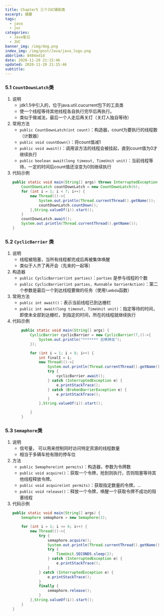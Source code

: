 ```yaml
---
title: Chapter5 三个JUC辅助类
excerpt: 摘要
tags:
  - java
  - juc
categories:
  - Java笔记
  - JUC
banner_img: /img/dog.png
index_img: /img/post/Java/java_logo.png
abbrlink: 8484ed1d
date: 2020-11-20 21:15:46
updated: 2020-11-20 21:15:46
subtitle:
---
```

### 5.1 `CountDownLatch`类
1. 说明  
    * jdk1.5中引入的，位于java.util.cucurrent包下的工具类
    * 使一个线程等待其他线程各自执行完毕后再执行。
    * 类似于做减法，最后一个人走后再关灯（关灯人独自等待）
2. 常用方法
    * `public CountDownLatch(int count)`：构造器，count为要执行的线程数（计数器）
    * `public void countDown()`：将count值减1
    * `public void await()`：调用该方法的线程会被挂起，直到count值为0才继续执行
    * `public boolean await(long timeout, TimeUnit unit)`：当前线程等待，一定的时间后count值还没变为0则继续执行
3. 代码示例
    ```java
    public static void main(String[] args) throws InterruptedException {
        CountDownLatch countDownLatch = new CountDownLatch(6);
        for (int i = 1; i < 7; i++) {
            new Thread(()->{
                System.out.println(Thread.currentThread().getName());
                countDownLatch.countDown();
            },String.valueOf(i)).start();
        }
        countDownLatch.await();
        System.out.println(Thread.currentThread().getName());
    }
    ```

### 5.2 `CyclicBarrier` 类
1. 说明
    * 线程被阻塞，当所有线程都完成后再被集体唤醒
    * 类似于人齐了再开会（先来的一起等）
2. 构造器
    * `public CyclicBarrier(int parties)`：`parties` 是参与线程的个数
    * `public CyclicBarrier(int parties, Runnable barrierAction)`：第二个参数是最后一个到达线程要做的任务（使用`lambda`函数）
3. 常用方法
    * `public int await()`：表示当前线程已到达栅栏
    * `public int await(long timeout, TimeUnit unit)`：指定等待的时间，即使未全部到达栅栏，到指定的时间，所在的线程就继续执行
3. 代码示例
    ```java
        public static void main(String[] args) {
            CyclicBarrier cyclicBarrier = new CyclicBarrier(7,()->{
                System.out.println("******* 召唤神龙");
            });

            for (int i = 1; i < 8; i++) {
                int finalI = i;
                new Thread(()->{
                    System.out.println(Thread.currentThread().getName()+" 收集到第 "+ finalI +" 颗龙珠");
                    try {
                        cyclicBarrier.await();
                    } catch (InterruptedException e) {
                        e.printStackTrace();
                    } catch (BrokenBarrierException e) {
                        e.printStackTrace();
                    }
                },String.valueOf(i)).start();

            }
        }
    ```

### 5.3 `Semaphore`类
1. 说明
    * 信号量， 可以用来控制同时访问特定资源的线程数量
    * 相当于多辆车抢有限的停车位
2. 方法
    * `public Semaphore(int permits)`：构造器，参数为令牌数
    * `public void acquire()`：获取一个令牌，抢到则执行，否则阻塞等待其他线程释放令牌。
    * `public void acquire(int permits)`：获取指定数量的令牌，...
    * `public void release()`：释放一个令牌，唤醒一个获取令牌不成功的阻塞线程
3. 代码示例
    ```java
    public static void main(String[] args) {
        Semaphore semaphore = new Semaphore(3);

        for (int i = 1; i <= 6; i++) {
            new Thread(()->{
                try {
                    semaphore.acquire();
                    System.out.println(Thread.currentThread().getName()+"\t抢到了车位");
                    try {
                        TimeUnit.SECONDS.sleep(2);
                    } catch (InterruptedException e) {
                        e.printStackTrace();
                    }
                } catch (InterruptedException e) {
                    e.printStackTrace();
                }
                finally {
                    semaphore.release();
                }
            },String.valueOf(i)).start();
        }
    }
    ```